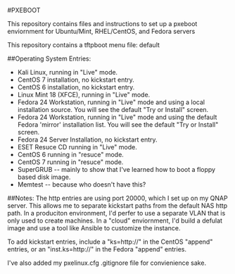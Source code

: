 #PXEBOOT

This repository contains files and instructions to set up a pxeboot enviornment for Ubuntu/Mint, RHEL/CentOS, and Fedora servers

This repository contains a tftpboot menu file: default

##Operating System Entries:
* Kali Linux, running in "Live" mode.
* CentOS 7 installation, no kickstart entry.
* CentOS 6 installation, no kickstart entry.
* Linux Mint 18 (XFCE), running in "Live" mode.
* Fedora 24 Workstation, running in "Live" mode and using a local installation source.  You will see the default "Try or Install" screen.
* Fedora 24 Workstation, running in "Live" mode and using the default Fedora 'mirror' installation list.  You will see the default "Try or Install" screen.
* Fedora 24 Server Installation, no kickstart entry.
* ESET Resuce CD running in "Live" mode.
* CentOS 6 running in "resuce" mode.
* CentOS 7 running in "resuce" mode.
* SuperGRUB -- mainly to show that I've learned how to boot a floppy based disk image.
* Memtest -- because who doesn't have this?


##Notes:
The http entries are using port 20000, which I set up on my QNAP server.  This allows me to separate kickstart paths from the default NAS http path.  In a produciton environment, I'd perfer to use a separate VLAN that is only used to create machines.  In a "cloud" enviornment, I'd build a defulat image and use a tool like Ansible to customize the instance.

To add kickstart entries, include a "ks=http://<path>" in the CentOS "append" entries, or an "inst.ks=http://<path>" in the Fedora "append" entries.

I've also added my pxelinux.cfg .gitignore file for convienience sake.
